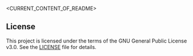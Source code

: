 <CURRENT_CONTENT_OF_README>

## License

This project is licensed under the terms of the GNU General Public License v3.0. See the [LICENSE](LICENSE) file for details.